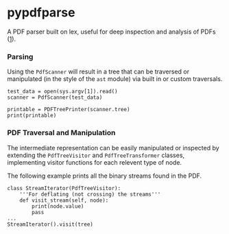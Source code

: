 # pypdfparse

A PDF parser built on lex, useful for deep inspection and analysis of PDFs ([1]).

### Parsing

Using the `PdfScanner` will result in a tree that can be traversed or manipulated (in the style of the `ast` module) via built in or custom traversals.

```
test_data = open(sys.argv[1]).read()
scanner = PdfScanner(test_data)

printable = PDFTreePrinter(scanner.tree)
print(printable)
```

### PDF Traversal and Manipulation

The intermediate representation  can be easily manipulated or inspected by extending the `PdfTreeVisitor` and `PdfTreeTransformer` classes, implementing visitor functions for each relevent type of node.

The following example prints all the binary streams found in the PDF.

```
class StreamIterator(PdfTreeVisitor):
    '''For deflating (not crossing) the streams'''
    def visit_stream(self, node):
        print(node.value)
        pass
...
StreamIterator().visit(tree)
```

[1]: http://www.adobe.com/content/dam/Adobe/en/devnet/acrobat/pdfs/pdf_reference_1-7.pdf

